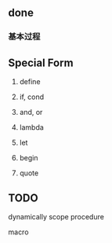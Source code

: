 
## done
### 基本过程

## Special Form
1. define

2. if, cond

3. and, or

4. lambda

5. let

6. begin

7. quote

## TODO
dynamically scope procedure

macro




